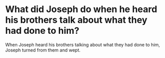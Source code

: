 # What did Joseph do when he heard his brothers talk about what they had done to him?

When Joseph heard his brothers talking about what they had done to him, Joseph turned from them and wept.
